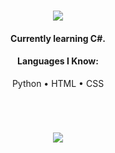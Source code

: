 <h1 align="center">
  <a href="#">
    <img align="center" src="https://readme-typing-svg.herokuapp.com?color=448cff&center=true&vCenter=true&width=600&height=100&lines=Hi+there!;My+name+is+Ömer.;I+am+a+Software+Engineer+from+Turkey.;Constantly+learning+new+skills."/>
  </a>
  <br>
</h1>

<h4 align="center">Currently learning C#.</h4>

<h4 align="center">Languages I Know:</h4>

<p align="center">
  Python
  •
  HTML
  •
  CSS
</p>

<h1></h1><br>

<p align="center">
  <a href="#">
    <img align="center" src="https://sculas-self-readme-stats-api.vercel.app/api?username=oomeravcii&show_icons=true&theme=dark&count_private=true" />
  </a>
</p>


